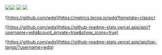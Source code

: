 <a href="https://www.twitter.com/wesdegroot" target="_blank" rel="noreferrer"><img src="https://img.shields.io/twitter/follow/wesdegroot?logo=twitter&style=for-the-badge&color=3382ed&labelColor=1c1917" /></a><a href="https://www.github.com/wdg" target="_blank" rel="noreferrer"><img src="https://img.shields.io/github/followers/wdg?logo=github&style=for-the-badge&color=3382ed&labelColor=1c1917" /></a>
![](https://komarev.com/ghpvc/?username=wdg&style=plastic)
![](https://hit.yhype.me/github/profile?user_id=1290461)



![https://github.com/wdg](https://metrics.lecoq.io/wdg?template=classic)

![https://github.com/wdg](https://github-readme-stats.vercel.app/api/?username=wdg&count_private=true&show_icons=true)

![https://github.com/wdg](https://github-readme-stats.vercel.app/api/top-langs/?username=wdg)


